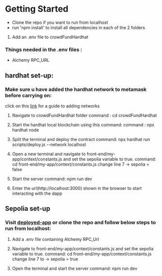 # Getting Started
- Clone the repo if you want to run from localhost 
- run 'npm install' to install all dependencies in each of the 2 folders
1. Add an .env file to crowdFundHardhat 
### Things needed in the .env files : 
* Alchemy RPC_URL


## hardhat set-up:
### Make sure u have added the hardhat network to metamask before carrying on:
click on this [link](https://medium.com/@kaishinaw/connecting-metamask-with-a-local-hardhat-network-7d8cea604dc6) for a guide to adding networks

1. Navigate to crowdFundHardhat folder
    command : cd crowdFundHardhat

2. Start the hardhat local blockchain using this command:
    command : npx hardhat node

3. Split the terminal and deploy the contract
    command: npx hardhat run scripts/deploy.js --network localhost

4. Open a new terminal and navigate to front-end/my-app/context/constants.js and set the sepolia variable to true.
     command: cd front-end/my-app/context/constants.js
     change line 7 -> sepolia = false

5. Start the server 
     command: npm run dev

6. Enter the url(http://localhost:3000) shown in the browser to start interacting with the dapp


## Sepolia set-up
### Visit [deployed-app](https://crowd-fund-dapp-five.vercel.app/) or clone the repo and follow below steps to run from localhost:
1. Add a .env file containing Alchemy RPC_Url

2. Navigate to front-end/my-app/context/constants.js and set the sepolia variable to true.
     command: cd front-end/my-app/context/constants.js
     change line 7 to -> sepolia = true

3. Open the terminal and start the server 
    command: npm run dev








